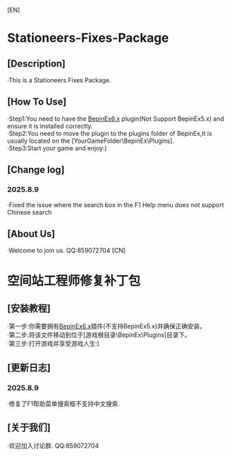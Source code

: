 [EN]
# Stationeers-Fixes-Package
## [Description]
·This is a Stationeers Fixes Package.
## [How To Use]
·Step1:You need to have the [BepinEx6.x](https://github.com/BepInEx/BepInEx?tab=readme-ov-file) plugin(Not Support BepinEx5.x) and ensure it is installed correctly.  
·Step2:You need to move the plugin to the plugins folder of BepinEx,It is usually located on the [YourGameFolder\BepinEx\Plugins].  
·Step3:Start your game and enjoy:)  
## [Change log]
### 2025.8.9
·Fixed the issue where the search box in the F1 Help menu does not support Chinese search
## [About Us]
·Welcome to join us.
QQ:859072704
[CN]
# 空间站工程师修复补丁包
## [安装教程]
·第一步:你需要拥有[BepinEx6.x](https://github.com/BepInEx/BepInEx?tab=readme-ov-file)插件(不支持BepinEx5.x)并确保正确安装。  
·第二步:将该文件移动到位于[游戏根目录\BepinEx\Plugins]目录下。  
·第三步:打开游戏并享受游戏人生:)  
## [更新日志]
### 2025.8.9
·修复了F1帮助菜单搜索框不支持中文搜索.
## [关于我们]
·欢迎加入讨论群.
QQ:859072704
